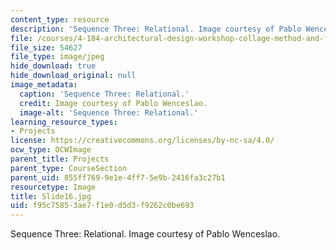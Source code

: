 ```yaml
---
content_type: resource
description: 'Sequence Three: Relational. Image courtesy of Pablo Wenceslao.'
file: /courses/4-184-architectural-design-workshop-collage-method-and-form-spring-2004/f95c75853ae7f1e0d5d3f9262c0be693_Slide16.jpg
file_size: 54627
file_type: image/jpeg
hide_download: true
hide_download_original: null
image_metadata:
  caption: 'Sequence Three: Relational.'
  credit: Image courtesy of Pablo Wenceslao.
  image-alt: 'Sequence Three: Relational.'
learning_resource_types:
- Projects
license: https://creativecommons.org/licenses/by-nc-sa/4.0/
ocw_type: OCWImage
parent_title: Projects
parent_type: CourseSection
parent_uid: 855ff769-9e1e-4ff7-5e9b-2416fa3c27b1
resourcetype: Image
title: Slide16.jpg
uid: f95c7585-3ae7-f1e0-d5d3-f9262c0be693
---
```

Sequence Three: Relational. Image courtesy of Pablo Wenceslao.